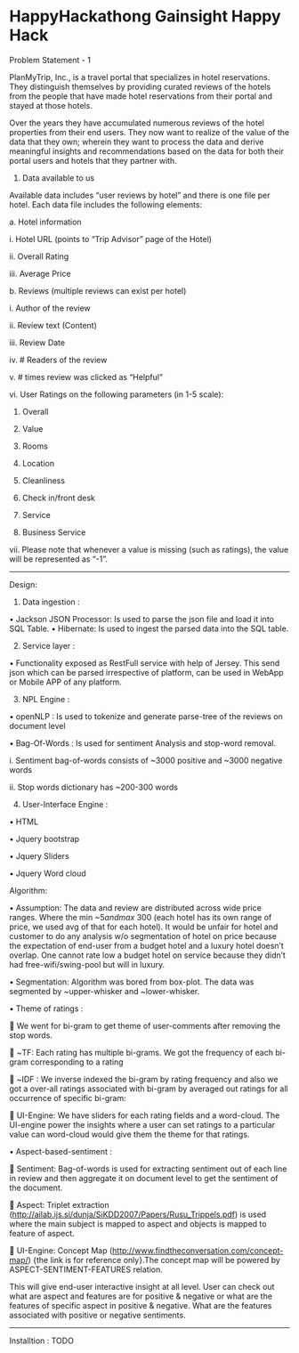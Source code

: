 # HappyHackathong Gainsight Happy Hack
Problem Statement - 1

PlanMyTrip, Inc., is a travel portal that specializes in hotel reservations. They distinguish themselves by providing curated reviews of the hotels from the people that have made hotel reservations from their portal and stayed at those hotels.

Over the years they have accumulated numerous reviews of the hotel properties from their end users. They now want to realize of the value of the data that they own; wherein they want to process the data and derive meaningful insights and recommendations based on the data for both their portal users and hotels that they partner with.

1. Data available to us

Available data includes “user reviews by hotel” and there is one file per hotel. Each data file includes the following elements:

a. Hotel information

i. Hotel URL (points to “Trip Advisor” page of the Hotel)

ii. Overall Rating

iii. Average Price

b. Reviews (multiple reviews can exist per hotel)

i. Author of the review

ii. Review text (Content)

iii. Review Date

iv. # Readers of the review

v. # times review was clicked as “Helpful”

vi. User Ratings on the following parameters (in 1-5 scale):

1. Overall

2. Value

3. Rooms

4. Location

5. Cleanliness

6. Check in/front desk

7. Service

8. Business Service

vii. Please note that whenever a value is missing (such as ratings), the value will be represented as “-1”.

____________________________________________________________________________________________________________
Design: 



1.	Data ingestion : 



•	Jackson JSON Processor: Is used to parse the json file and load it into SQL Table.
•	Hibernate:  Is used to ingest the parsed data into the SQL table.

2.	Service layer :

•	Functionality exposed as RestFull service with help of Jersey.
    This send json which can be parsed irrespective of platform, can be used in WebApp or Mobile APP of any platform.

3.	NPL Engine : 

•	openNLP : Is used to tokenize and generate parse-tree of the reviews on document level

•	Bag-Of-Words : Is used for sentiment Analysis and stop-word removal. 

i.	Sentiment bag-of-words consists of ~3000 positive and ~3000 negative words

ii.	Stop words dictionary has  ~200-300 words





4.	User-Interface Engine :


•	HTML 

•	Jquery bootstrap 

•	Jquery Sliders

•	Jquery Word cloud


Algorithm: 



•	Assumption: The data and review are distributed across wide price ranges. Where the min ~$5 and max ~$300 (each hotel has its own range of price, we used avg of that for each hotel).
It would be unfair for hotel and customer to do any analysis w/o segmentation of hotel on price because the expectation of end-user from a budget hotel and a luxury hotel doesn’t overlap. One cannot rate low a budget hotel on service because they didn’t had free-wifi/swing-pool but will in luxury. 



•	Segmentation:  Algorithm was bored from box-plot. The data was segmented by ~upper-whisker and ~lower-whisker. 



•	Theme of ratings : 


	We went for bi-gram to get theme of user-comments after removing the stop words.


	~TF: Each rating has multiple bi-grams. We got the frequency of each bi-gram corresponding to a rating 


	~IDF : We inverse indexed the bi-gram by rating frequency and also we got a over-all ratings associated with bi-gram by averaged out ratings for all occurrence of specific bi-gram:


	UI-Engine: We have sliders for each rating fields and a word-cloud. The UI-engine power the insights where a user can set ratings to a particular value can word-cloud would give them the theme for that ratings. 




•	Aspect-based-sentiment : 


	Sentiment: Bag-of-words is used for extracting sentiment out of each line in review and then aggregate it on document level to get the sentiment of the document.


	Aspect: Triplet extraction (http://ailab.ijs.si/dunja/SiKDD2007/Papers/Rusu_Trippels.pdf) is used where the main subject is mapped to aspect and objects is mapped to feature of aspect.


	UI-Engine: Concept Map (http://www.findtheconversation.com/concept-map/) {the link is for reference only}.The concept map will  be powered by ASPECT-SENTIMENT-FEATURES relation.

This will give end-user interactive insight at all level. User can check out what are aspect and features are for positive & negative or what are the features of specific aspect in positive & negative. What are the features associated with positive or negative sentiments.

____________________________________________________________________________________________________________
Installtion : 
TODO 
